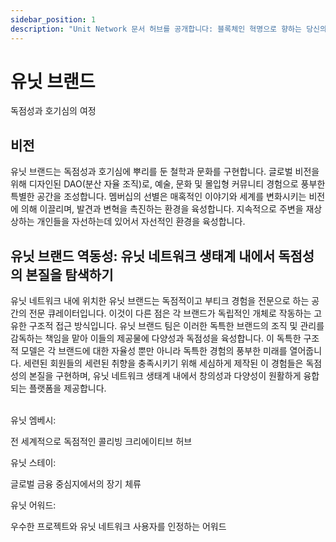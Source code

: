```yaml
---
sidebar_position: 1
description: "Unit Network 문서 허브를 공개합니다: 블록체인 혁명으로 향하는 당신의 문을 열다."
---
```


# 유닛 브랜드

독점성과 호기심의 여정

## 비전

유닛 브랜드는 독점성과 호기심에 뿌리를 둔 철학과 문화를 구현합니다. 글로벌 비전을 위해 디자인된 DAO(분산 자율 조직)로, 예술, 문화 및 몰입형 커뮤니티 경험으로 풍부한 특별한 공간을 조성합니다. 멤버십의 선별은 매혹적인 이야기와 세계를 변화시키는 비전에 의해 이끌리며, 발견과 변혁을 촉진하는 환경을 육성합니다. 지속적으로 주변을 재상상하는 개인들을 자선하는데 있어서 자선적인 환경을 육성합니다.

## 유닛 브랜드 역동성: 유닛 네트워크 생태계 내에서 독점성의 본질을 탐색하기

유닛 네트워크 내에 위치한 유닛 브랜드는 독점적이고 부티크 경험을 전문으로 하는 공간의 전문 큐레이터입니다. 이것이 다른 점은 각 브랜드가 독립적인 개체로 작동하는 고유한 구조적 접근 방식입니다. 유닛 브랜드 팀은 이러한 독특한 브랜드의 조직 및 관리를 감독하는 책임을 맡아 이들의 제공물에 다양성과 독점성을 육성합니다. 이 독특한 구조적 모델은 각 브랜드에 대한 자율성 뿐만 아니라 독특한 경험의 풍부한 미래를 열어줍니다. 세련된 회원들의 세련된 취향을 충족시키기 위해 세심하게 제작된 이 경험들은 독점성의 본질을 구현하며, 유닛 네트워크 생태계 내에서 창의성과 다양성이 원활하게 융합되는 플랫폼을 제공합니다.

<br />

<div class="docs-grid-alt">
  <div class="docs-card-alt">
    <div class="docs-card-alt-header">
      <span>유닛 엠베시:</span>
    </div>
    <div class="docs-card-alt-description">
      <p>
        전 세계적으로 독점적인 콜리빙 크리에이티브 허브
      </p>
    </div>
  </div>
  <div class="docs-card-alt">
    <div class="docs-card-alt-header">
      <span>유닛 스테이:</span>
    </div>
    <div class="docs-card-alt-description">
      <p>
        글로벌 금융 중심지에서의 장기 체류
      </p>
    </div>
  </div>
  <div class="docs-card-alt">
    <div class="docs-card-alt-header">
      <span>유닛 어워드:</span>
    </div>
    <div class="docs-card-alt-description">
      <p>
        우수한 프로젝트와 유닛 네트워크 사용자를 인정하는 어워드
      </p>
    </div>
  </div>
</div>
